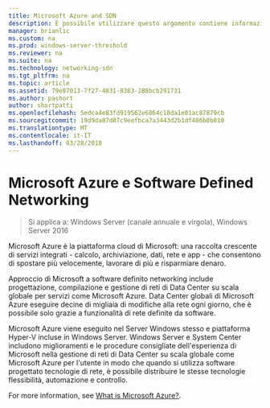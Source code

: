 ```yaml
---
title: Microsoft Azure and SDN
description: È possibile utilizzare questo argomento contiene informazioni sulle tecnologie di rete SDN (Software Defined) che sono disponibili in Microsoft Azure.
manager: brianlic
ms.custom: na
ms.prod: windows-server-threshold
ms.reviewer: na
ms.suite: na
ms.technology: networking-sdn
ms.tgt_pltfrm: na
ms.topic: article
ms.assetid: 79e87013-7f27-4031-8383-288bcb291731
ms.author: pashort
author: shortpatti
ms.openlocfilehash: 5edca4e83fd919562e6864c18da1e01ac87879cb
ms.sourcegitcommit: 19d9da87d87c9eefbca7a3443d2b1df486b0b010
ms.translationtype: MT
ms.contentlocale: it-IT
ms.lasthandoff: 03/28/2018
---
```

# <a name="microsoft-azure-and-software-defined-networking"></a>Microsoft Azure e Software Defined Networking

>Si applica a: Windows Server (canale annuale e virgola), Windows Server 2016

Microsoft Azure è la piattaforma cloud di Microsoft: una raccolta crescente di servizi integrati - calcolo, archiviazione, dati, rete e app - che consentono di spostare più velocemente, lavorare di più e risparmiare denaro.  
  
Approccio di Microsoft a software definito networking include progettazione, compilazione e gestione di reti di Data Center su scala globale per servizi come Microsoft Azure. Data Center globali di Microsoft Azure eseguire decine di migliaia di modifiche alla rete ogni giorno, che è possibile solo grazie a funzionalità di rete definite da software.  
  
Microsoft Azure viene eseguito nel Server Windows stesso e piattaforma Hyper-V incluse in Windows Server. Windows Server e System Center includono miglioramenti e le procedure consigliate dell'esperienza di Microsoft nella gestione di reti di Data Center su scala globale come Microsoft Azure per l'utente in modo che quando si utilizza software progettato tecnologie di rete, è possibile distribuire le stesse tecnologie flessibilità, automazione e controllo.  
  
For more information, see [What is Microsoft Azure?](https://azure.microsoft.com/overview/what-is-azure/?WT.mc_id=azurebg_us_sem_bing_br_nontest_whatisazure_whatisazure&WT.srch=1).  